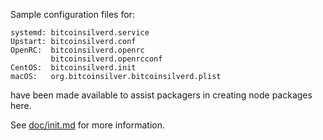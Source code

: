 Sample configuration files for:
```
systemd: bitcoinsilverd.service
Upstart: bitcoinsilverd.conf
OpenRC:  bitcoinsilverd.openrc
         bitcoinsilverd.openrcconf
CentOS:  bitcoinsilverd.init
macOS:   org.bitcoinsilver.bitcoinsilverd.plist
```
have been made available to assist packagers in creating node packages here.

See [doc/init.md](../../doc/init.md) for more information.
